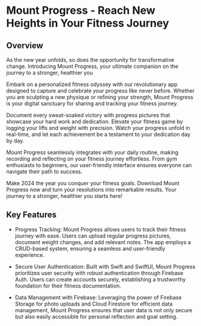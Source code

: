 # Mount Progress - Reach New Heights in Your Fitness Journey

## Overview
As the new year unfolds, so does the opportunity for transformative change. Introducing Mount Progress, your ultimate companion on the journey to a stronger, healthier you

Embark on a personalized fitness odyssey with our revolutionary app designed to capture and celebrate your progress like never before. Whether you are sculpting a new physique or refining your strength, Mount Progress is your digital sanctuary for sharing and tracking your fitness journey.

Document every sweat-soaked victory with progress pictures that showcase your hard work and dedication. Elevate your fitness game by logging your lifts and weight with precision. Watch your progress unfold in real-time, and let each achievement be a testament to your dedication day by day.

Mount Progress seamlessly integrates with your daily routine, making recording and reflecting on your fitness journey effortless. From gym enthusiasts to beginners, our user-friendly interface ensures everyone can navigate their path to success.

Make 2024 the year you conquer your fitness goals. Download Mount Progress now and turn your resolutions into remarkable results. Your journey to a stronger, healthier you starts here!

## Key Features
* Progress Tracking: Mount Progress allows users to track their fitness journey with ease. Users can upload regular progress pictures, document weight changes, and add relevant notes. The app employs a CRUD-based system, ensuring a seamless and user-friendly experience.

* Secure User Authentication: Built with Swift and SwiftUI, Mount Progress prioritizes user security with robust authentication through Firebase Auth. Users can create accounts securely, establishing a trustworthy foundation for their fitness documentation.

* Data Management with Firebase: Leveraging the power of Firebase Storage for photo uploads and Cloud Firestore for efficient data management, Mount Progress ensures that user data is not only secure but also easily accessible for personal reflection and goal setting.


